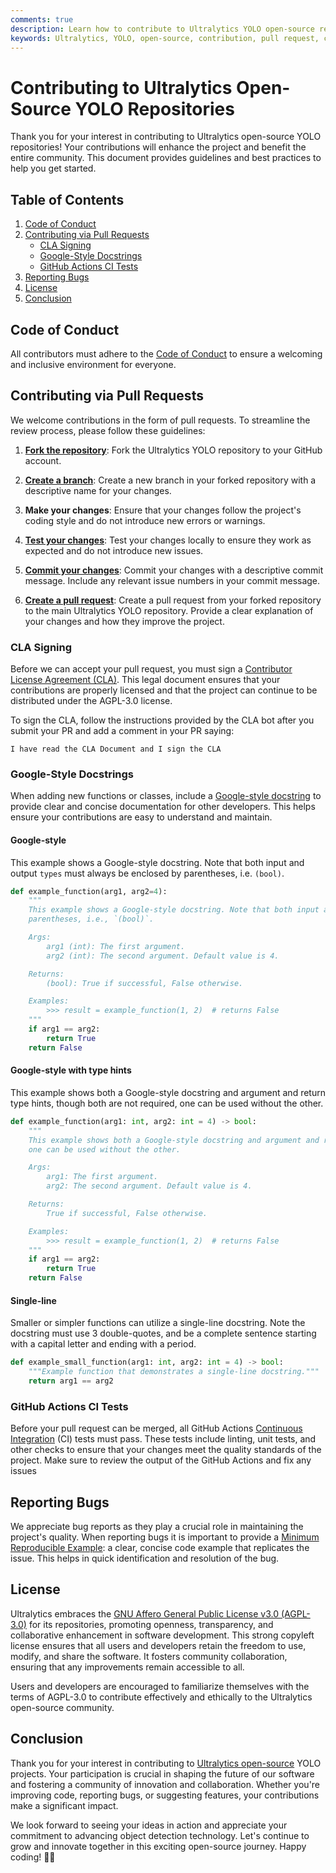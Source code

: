 ```yaml
---
comments: true
description: Learn how to contribute to Ultralytics YOLO open-source repositories. Follow guidelines for pull requests, code of conduct, and bug reporting.
keywords: Ultralytics, YOLO, open-source, contribution, pull request, code of conduct, bug reporting, GitHub, CLA, Google-style docstrings
---
```


# Contributing to Ultralytics Open-Source YOLO Repositories

Thank you for your interest in contributing to Ultralytics open-source YOLO repositories! Your contributions will enhance the project and benefit the entire community. This document provides guidelines and best practices to help you get started.

## Table of Contents

1. [Code of Conduct](#code-of-conduct)
2. [Contributing via Pull Requests](#contributing-via-pull-requests)
   - [CLA Signing](#cla-signing)
   - [Google-Style Docstrings](#google-style-docstrings)
   - [GitHub Actions CI Tests](#github-actions-ci-tests)
3. [Reporting Bugs](#reporting-bugs)
4. [License](#license)
5. [Conclusion](#conclusion)

## Code of Conduct

All contributors must adhere to the [Code of Conduct](code_of_conduct.md) to ensure a welcoming and inclusive environment for everyone.

## Contributing via Pull Requests

We welcome contributions in the form of pull requests. To streamline the review process, please follow these guidelines:

1. **[Fork the repository](https://docs.github.com/en/pull-requests/collaborating-with-pull-requests/working-with-forks/fork-a-repo)**: Fork the Ultralytics YOLO repository to your GitHub account.

2. **[Create a branch](https://docs.github.com/en/desktop/making-changes-in-a-branch/managing-branches-in-github-desktop)**: Create a new branch in your forked repository with a descriptive name for your changes.

3. **Make your changes**: Ensure that your changes follow the project's coding style and do not introduce new errors or warnings.

4. **[Test your changes](https://github.com/ultralytics/ultralytics/tree/main/tests)**: Test your changes locally to ensure they work as expected and do not introduce new issues.

5. **[Commit your changes](https://docs.github.com/en/desktop/making-changes-in-a-branch/committing-and-reviewing-changes-to-your-project-in-github-desktop)**: Commit your changes with a descriptive commit message. Include any relevant issue numbers in your commit message.

6. **[Create a pull request](https://docs.github.com/en/pull-requests/collaborating-with-pull-requests/proposing-changes-to-your-work-with-pull-requests/creating-a-pull-request)**: Create a pull request from your forked repository to the main Ultralytics YOLO repository. Provide a clear explanation of your changes and how they improve the project.

### CLA Signing

Before we can accept your pull request, you must sign a [Contributor License Agreement (CLA)](docs/en/help/CLA.md). This legal document ensures that your contributions are properly licensed and that the project can continue to be distributed under the AGPL-3.0 license.

To sign the CLA, follow the instructions provided by the CLA bot after you submit your PR and add a comment in your PR saying:

```
I have read the CLA Document and I sign the CLA
```

### Google-Style Docstrings

When adding new functions or classes, include a [Google-style docstring](https://google.github.io/styleguide/pyguide.html) to provide clear and concise documentation for other developers. This helps ensure your contributions are easy to understand and maintain.

#### Google-style

This example shows a Google-style docstring. Note that both input and output `types` must always be enclosed by parentheses, i.e. `(bool)`.

```python
def example_function(arg1, arg2=4):
    """
    This example shows a Google-style docstring. Note that both input and output `types` must always be enclosed by
    parentheses, i.e., `(bool)`.

    Args:
        arg1 (int): The first argument.
        arg2 (int): The second argument. Default value is 4.

    Returns:
        (bool): True if successful, False otherwise.

    Examples:
        >>> result = example_function(1, 2)  # returns False
    """
    if arg1 == arg2:
        return True
    return False
```

#### Google-style with type hints

This example shows both a Google-style docstring and argument and return type hints, though both are not required, one can be used without the other.

```python
def example_function(arg1: int, arg2: int = 4) -> bool:
    """
    This example shows both a Google-style docstring and argument and return type hints, though both are not required;
    one can be used without the other.

    Args:
        arg1: The first argument.
        arg2: The second argument. Default value is 4.

    Returns:
        True if successful, False otherwise.

    Examples:
        >>> result = example_function(1, 2)  # returns False
    """
    if arg1 == arg2:
        return True
    return False
```

#### Single-line

Smaller or simpler functions can utilize a single-line docstring. Note the docstring must use 3 double-quotes, and be a complete sentence starting with a capital letter and ending with a period.

```python
def example_small_function(arg1: int, arg2: int = 4) -> bool:
    """Example function that demonstrates a single-line docstring."""
    return arg1 == arg2
```

### GitHub Actions CI Tests

Before your pull request can be merged, all GitHub Actions [Continuous Integration](https://docs.ultralytics.com/help/CI/) (CI) tests must pass. These tests include linting, unit tests, and other checks to ensure that your changes meet the quality standards of the project. Make sure to review the output of the GitHub Actions and fix any issues

## Reporting Bugs

We appreciate bug reports as they play a crucial role in maintaining the project's quality. When reporting bugs it is important to provide a [Minimum Reproducible Example](https://docs.ultralytics.com/help/minimum_reproducible_example/): a clear, concise code example that replicates the issue. This helps in quick identification and resolution of the bug.

## License

Ultralytics embraces the [GNU Affero General Public License v3.0 (AGPL-3.0)](https://github.com/ultralytics/ultralytics/blob/main/LICENSE) for its repositories, promoting openness, transparency, and collaborative enhancement in software development. This strong copyleft license ensures that all users and developers retain the freedom to use, modify, and share the software. It fosters community collaboration, ensuring that any improvements remain accessible to all.

Users and developers are encouraged to familiarize themselves with the terms of AGPL-3.0 to contribute effectively and ethically to the Ultralytics open-source community.

## Conclusion

Thank you for your interest in contributing to [Ultralytics open-source](https://github.com/ultralytics) YOLO projects. Your participation is crucial in shaping the future of our software and fostering a community of innovation and collaboration. Whether you're improving code, reporting bugs, or suggesting features, your contributions make a significant impact.

We look forward to seeing your ideas in action and appreciate your commitment to advancing object detection technology. Let's continue to grow and innovate together in this exciting open-source journey. Happy coding! 🚀🌟
